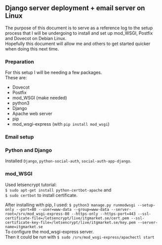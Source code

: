 ## Django server deployment + email server on Linux
The purpose of this document is to serve as a reference log to the setup process that I will be undergoing to install and set up mod_WSGI, Postfix and Dovecot on Debian Linux.  
Hopefully this document will allow me and others to get started quicker when doing this next time.

### Preparation
For this setup I will be needing a few packages.  
These are:
+ Dovecot
+ Postfix
+ mod_WSGI (make needed)
+ python3
+ Django
+ Apache web server
+ pip
+ mod_wsgi-express (with `pip install mod_wsgi`)

### Email setup

### Python and Django
Installed `Django`, `python-social-auth`, `social-auth-app-django`.  


### mod_WSGI
Used letsencrypt tutorial:  
`$ sudo apt-get install python-certbot-apache`
and  
`$ sudo certbot`
to install certificate.

After installing with pip, I used:
`$ python3 manage.py runmodwsgi --setup-only --port=80 --user=www-data --group=www-data --server-root=/srv/mod_wsgi-express-80 --https-only --https-port=443 --ssl-certificate-file=/letsencrypt/live/itgmarket.se/cert.pem --ssl-certificate-key-file=/letsencrypt/live/itgmarket.se/key.pem --server-name=itgmarket.se
`  
To configure the mod_wsgi-express server.  
Then it could be run with `$ sudo /srv/mod_wsgi-express/apachectl start`
